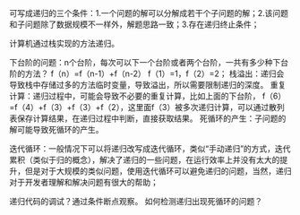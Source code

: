  可写成递归的三个条件：1.一个问题的解可以分解成若干个子问题的解；2.该问题和子问题除了数据规模不一样外，解题思路一致；3.存在递归终止条件；
  
  计算机通过栈实现的方法递归。

  下台阶的问题：n个台阶，每次可以下一个台阶或者两个台阶，一共有多少种下台阶的方法？ f（n）=f（n-1）+f（n-2） f（1）=1，f（2）=2；
  栈溢出：递归会导致栈中存储过多的方法临时变量，导致溢出，所以需要限制递归的深度。
  重复计算：递归过程中，可能会导致不必要的重复计算，比如上面的下台阶，
f（6）=f（4）+f（3）+f（3）+f（2），这里面f（3）被多次递归计算，可以通过散列表保存计算结果，在递归过程中判断，直接获取结果。
  死循环的产生：子问题的解可能导致死循环的产生。

迭代循环：一般情况下可以将递归改写成迭代循环，类似“手动递归”的方式，迭代累积（类似于归的概念），解决了递归的一些问题，在运行效率上并没有太大的提升，但是对于大规模的类似问题，使用迭代循环可以避免递归的问题，当然，递归对于开发者理解和解决问题有很大的帮助；

  递归代码的调试？通过条件断点观察。
  如何检测递归出现死循环的问题？